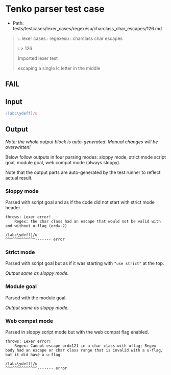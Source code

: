 # Tenko parser test case

- Path: tests/testcases/lexer_cases/regexesu/charclass_char_escapes/126.md

> :: lexer cases : regexesu : charclass char escapes
>
> ::> 126
>
> Imported lexer test
>
> escaping a single lc letter in the middle

## FAIL

## Input

`````js
/[abc\ydeff]/u
`````

## Output

_Note: the whole output block is auto-generated. Manual changes will be overwritten!_

Below follow outputs in four parsing modes: sloppy mode, strict mode script goal, module goal, web compat mode (always sloppy).

Note that the output parts are auto-generated by the test runner to reflect actual result.

### Sloppy mode

Parsed with script goal and as if the code did not start with strict mode header.

`````
throws: Lexer error!
    Regex: the char class had an escape that would not be valid with and without u-flag (ord=-2)

/[abc\ydeff]/u
^^^^^^^^^^^^^------- error
`````

### Strict mode

Parsed with script goal but as if it was starting with `"use strict"` at the top.

_Output same as sloppy mode._

### Module goal

Parsed with the module goal.

_Output same as sloppy mode._

### Web compat mode

Parsed in sloppy script mode but with the web compat flag enabled.

`````
throws: Lexer error!
    Regex: Cannot escape ord=121 in a char class with uflag; Regex body had an escape or char class range that is invalid with a u-flag, but it did have a u-flag

/[abc\ydeff]/u
^^^^^^^^^^^^^^------- error
`````

